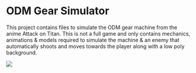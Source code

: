 # ODM Gear Simulator
This project contains files to simulate the ODM gear machine from the anime Attack on Titan. This is not a full game and only contains mechanics, animations & models required to simulate the machine & an enemy that automatically shoots and moves towards the player along with a low poly background.

![](https://github.com/surya-mdg/ODM-Gear-Simulator/blob/main/Gameplay-GIF.gif)
